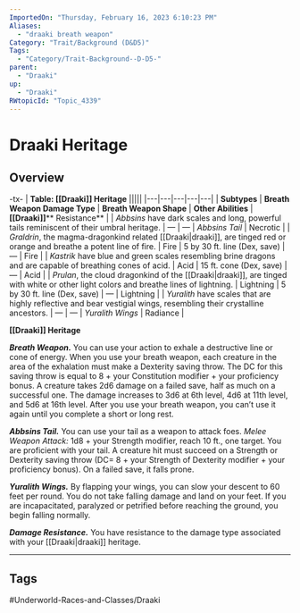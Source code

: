 ```yaml
---
ImportedOn: "Thursday, February 16, 2023 6:10:23 PM"
Aliases:
  - "draaki breath weapon"
Category: "Trait/Background (D&D5)"
Tags:
  - "Category/Trait-Background--D-D5-"
parent:
  - "Draaki"
up:
  - "Draaki"
RWtopicId: "Topic_4339"
---
```

# Draaki Heritage
## Overview
-tx-
| **Table: [[Draaki]] Heritage** |||||
|---|---|---|---|---|
| **Subtypes** | **Breath Weapon Damage Type** | **Breath Weapon Shape** | **Other Abilities** | **[[Draaki]]**** Resistance** |
| *Abbsins* have dark scales and long, powerful tails reminiscent of their umbral heritage. | — | — | *Abbsins Tail* | Necrotic |
| *Graldrin*, the magma-dragonkind related [[Draaki\|draaki]], are tinged red or orange and breathe a potent line of fire. | Fire | 5 by 30 ft. line (Dex, save) | — | Fire |
| *Kastrik* have blue and green scales resembling brine dragons and are capable of breathing cones of acid. | Acid | 15 ft. cone (Dex, save) | — | Acid |
| *Prulan*, the cloud dragonkind of the [[Draaki\|draaki]], are tinged with white or other light colors and breathe lines of lightning. | Lightning | 5 by 30 ft. line (Dex, save) | — | Lightning |
| *Yuralith* have scales that are highly reflective and bear vestigial wings, resembling their crystalline ancestors. | — | — | *Yuralith Wings* | Radiance |

**[[Draaki]] Heritage**

***Breath Weapon.*** You can use your action to exhale a destructive line or cone of energy. When you use your breath weapon, each creature in the area of the exhalation must make a Dexterity saving throw. The DC for this saving throw is equal to 8 + your Constitution modifier + your proficiency bonus. A creature takes 2d6 damage on a failed save, half as much on a successful one. The damage increases to 3d6 at 6th level, 4d6 at 11th level, and 5d6 at 16th level. After you use your breath weapon, you can’t use it again until you complete a short or long rest.

***Abbsins Tail.*** You can use your tail as a weapon to attack foes. *Melee Weapon Attack:* 1d8 + your Strength modifier, reach 10 ft., one target. You are proficient with your tail. A creature hit must succeed on a Strength or Dexterity saving throw (DC= 8 + your Strength of Dexterity modifier + your proficiency bonus). On a failed save, it falls prone.

***Yuralith Wings.*** By flapping your wings, you can slow your descent to 60 feet per round. You do not take falling damage and land on your feet. If you are incapacitated, paralyzed or petrified before reaching the ground, you begin falling normally.

***Damage Resistance.*** You have resistance to the damage type associated with your [[Draaki|draaki]] heritage.


---
## Tags
#Underworld-Races-and-Classes/Draaki

